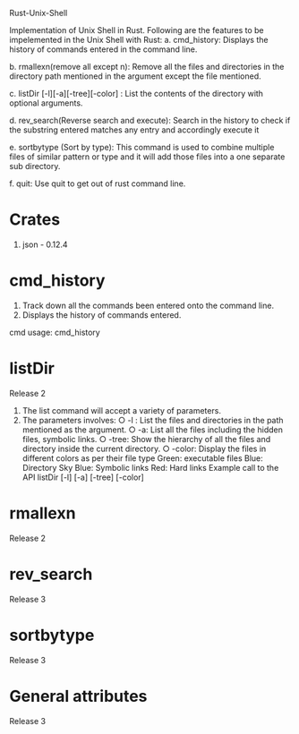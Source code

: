 Rust-Unix-Shell

Implementation of Unix Shell in Rust. Following are the features to be impelemented in the Unix Shell with Rust:
a. cmd_history: Displays the history of commands entered in the command line.

b. rmallexn(remove all except n): Remove all the files and directories in the directory path mentioned in the argument except the file mentioned.

c. listDir [-l][-a][-tree][-color] <directory>: List the contents of the directory with optional arguments.

d. rev_search(Reverse search and execute): Search in the history to check if the substring entered matches any entry and accordingly execute it

e. sortbytype (Sort by type): This command is used to combine multiple files of similar pattern or type and it will add those files into a one separate sub directory.

f. quit: Use quit to get out of rust command line.

# Crates
1. json - 0.12.4

# cmd_history
1. Track down all the commands been entered onto the command line.
2. Displays the history of commands entered.

cmd usage: cmd_history

# listDir
Release 2
1. The list command will accept a variety of parameters.
2. The parameters involves:
○ -l : List the files and directories in the path mentioned as the argument.
○ -a: List all the files including the hidden files, symbolic links.
○ -tree: Show the hierarchy of all the files and directory inside the current directory.
○ -color: Display the files in different colors as per their file type
    Green: executable files
    Blue: Directory
    Sky Blue: Symbolic links
    Red: Hard links
Example call to the API
listDir [-l] [-a] [-tree] [-color] <directory>
  

# rmallexn
Release 2

# rev_search
Release 3

# sortbytype
Release 3

# General attributes
Release 3
